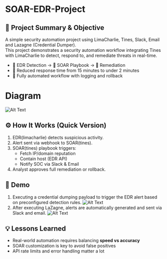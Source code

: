 # SOAR-EDR-Project
## 📌 Project Summary & Objective
A simple security automation project using LimaCharlie, Tines, Slack, Email and Lazagne (Credential Dumper).
<br> This project demonstrates a security automation workflow integrating Tines with LimaCharlie to detect, respond to, and remediate threats in real-time.

- 📁 EDR Detection → 🎯 SOAR Playbook → 🔧 Remediation
- 🚀 Reduced response time from 15 minutes to under 2 minutes
- 🔄 Fully automated workflow with logging and rollback

# Diagram
![Alt Text](https://i.imgur.com/m35AdST.jpeg)

## ⚙️ How It Works (Quick Version)

1. EDR(limacharlie) detects suspicious activity.
2. Alert sent via webhook to SOAR(tines).
3. SOAR(tines) playbook triggers:
    - Fetch IP/domain reputation
    - Contain host (EDR API)
    - Notify SOC via Slack & Email
4. Analyst approves full remediation or rollback.

## 🚀 Demo
1. Executing a credential dumping payload to trigger the EDR alert based on preconfigured detection rules.
![Alt Text](https://i.imgur.com/j7zOZGl.png)
2. After executing LaZagne, alerts are automatically generated and sent via Slack and email.
![Alt Text](https://i.imgur.com/4GpiN2U.png)
## 💡 Lessons Learned
- Real-world automation requires balancing **speed vs accuracy**
- SOAR customization is key to avoid false positives
- API rate limits and error handling matter a lot
